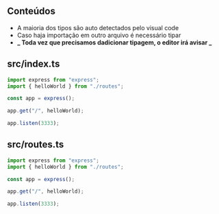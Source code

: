 ## Conteúdos

- A maioria dos tipos são auto detectados pelo visual code
- Caso haja importação em outro arquivo é necessário tipar
- **_ Toda vez que precisamos dadicionar tipagem, o editor irá avisar _**

## src/index.ts

```ts
import express from "express";
import { helloWorld } from "./routes";

const app = express();

app.get("/", helloWorld);

app.listen(3333);
```

## src/routes.ts

```ts
import express from "express";
import { helloWorld } from "./routes";

const app = express();

app.get("/", helloWorld);

app.listen(3333);
```
